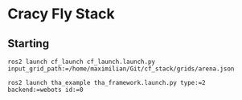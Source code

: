 # Cracy Fly Stack
## Starting
```
ros2 launch cf_launch cf_launch.launch.py input_grid_path:=/home/maximilian/Git/cf_stack/grids/arena.json

ros2 launch tha_example tha_framework.launch.py type:=2 backend:=webots id:=0
```